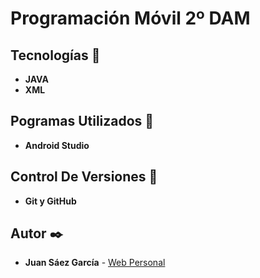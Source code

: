 # Programación Móvil 2º DAM

## Tecnologías 🚀

* **JAVA**   
* **XML**  

## Pogramas Utilizados 📌

* **Android Studio**

## Control De Versiones 📌

* **Git y GitHub**

## Autor ✒️

* **Juan Sáez García** -  [Web Personal](https://juamber.com)
